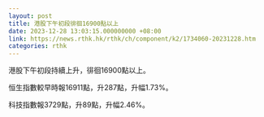 ```yaml
---
layout: post
title: 港股下午初段徘徊16900點以上
date: 2023-12-28 13:03:15.000000000 +08:00
link: https://news.rthk.hk/rthk/ch/component/k2/1734060-20231228.htm
categories: rthk
---
```


港股下午初段持續上升，徘徊16900點以上。

恒生指數較早時報16911點，升287點，升幅1.73%。

科技指數報3729點，升89點，升幅2.46%。
